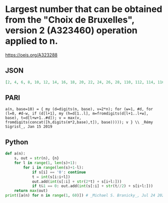 # Largest number that can be obtained from the "Choix de Bruxelles", version 2 \(A323460\) operation applied to n\.
https://oeis.org/A323288
## JSON
```JSON
[2, 4, 6, 8, 10, 12, 14, 16, 18, 20, 22, 24, 26, 28, 110, 112, 114, 116, 118, 40, 42, 44, 46, 48, 210, 212, 214, 216, 218, 60, 62, 64, 66, 68, 310, 312, 314, 316, 318, 80, 82, 84, 86, 88, 410, 412, 414, 416, 418, 100, 102, 104, 106, 108, 510, 512, 514, 516, 518]
```
## PARI
```PARI
a(n, base=10) = { my (d=digits(n, base), v=2*n); for (w=1, #d, for (l=0, #d-w, if (d[l+1], my (h=d[1..l], m=fromdigits(d[l+1..l+w], base), t=d[l+w+1..#d]); v = max(v, fromdigits(concat([h,digits(m*2,base),t]), base))))); v } \\ _Rémy Sigrist_, Jan 15 2019
```
## Python
```Python
def a(n):
    s, out = str(n), {n}
    for l in range(1, len(s)+1):
        for i in range(len(s)+1-l):
            if s[i] == '0': continue
            t = int(s[i:i+l])
            out.add(int(s[:i] + str(2*t) + s[i+l:]))
            if t&1 == 0: out.add(int(s[:i] + str(t//2) + s[i+l:]))
    return max(out)
print([a(n) for n in range(1, 60)]) # _Michael S. Branicky_, Jul 24 2022
```
